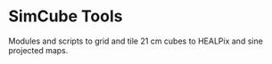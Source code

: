 # SimCube Tools

Modules and scripts to grid and tile 21 cm cubes to HEALPix and sine projected maps.